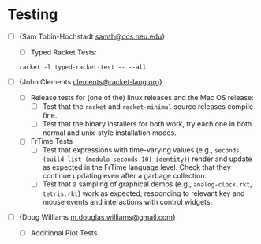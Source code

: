 

# Testing

* [ ] {Sam Tobin-Hochstadt <samth@ccs.neu.edu>}
 
  
  - [ ] Typed Racket Tests:
  ```
  racket -l typed-racket-test -- --all
  ```

* [ ] {John Clements <clements@racket-lang.org>}
  - [ ] Release tests for (one of the) linux releases and the Mac OS release:
    + [ ] Test that the `racket` and `racket-minimal` source releases
        compile fine.
    + [ ] Test that the binary installers for both work, try each one in
        both normal and unix-style installation modes.
  - [ ] FrTime Tests
    + [ ] Test that expressions with time-varying values (e.g., `seconds`,
        `(build-list (modulo seconds 10) identity)`) render and update as
        expected in the FrTime language level. Check that they continue
        updating even after a garbage collection.
    + [ ] Test that a sampling of graphical demos (e.g., `analog-clock.rkt`,
        `tetris.rkt`) work as expected, responding to relevant key and mouse
        events and interactions with control widgets.
  
* [ ] {Doug Williams <m.douglas.williams@gmail.com>}
  - [ ] Additional Plot Tests

